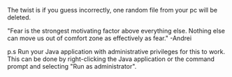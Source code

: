 The twist is if you guess incorrectly, one random file from your pc will be deleted.

"Fear is the strongest motivating factor above everything else. Nothing else can move us out of comfort zone as effectively as fear." -Andrei

p.s
Run your Java application with administrative privileges for this to work. This can be done by right-clicking the Java application or the command prompt and selecting "Run as administrator".
